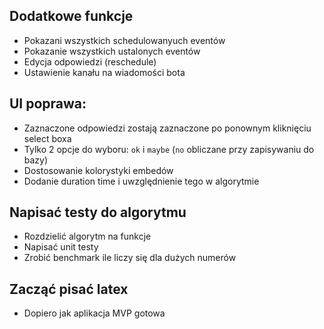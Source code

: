 ## Dodatkowe funkcje
* Pokazani wszystkich schedulowanyuch eventów
* Pokazanie wszystkich ustalonych eventów
* Edycja odpowiedzi (reschedule) 
* Ustawienie kanału na wiadomości bota

## UI poprawa:
* Zaznaczone odpowiedzi zostają zaznaczone po ponownym kliknięciu select boxa
* Tylko 2 opcje do wyboru: `ok` i `maybe` (`no` obliczane przy zapisywaniu do bazy)
* Dostosowanie kolorystyki embedów
* Dodanie duration time i uwzględnienie tego w algorytmie

## Napisać testy do algorytmu
* Rozdzielić algorytm na funkcje
* Napisać unit testy
* Zrobić benchmark ile liczy się dla dużych numerów

## Zacząć pisać latex 
* Dopiero jak aplikacja MVP gotowa